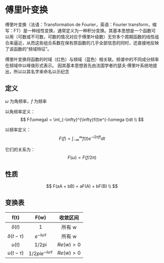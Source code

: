 # 傅里叶变换

傅里叶变换（法语：Transformation de Fourier，英语：Fourier transform，缩写：FT）是一种线性变换，通常定义为一种积分变换。其基本思想是一个函数可以用（可数或不可数，可数的情况对应于傅里叶级数）无穷多个周期函数的线性组合来逼近，从而这些组合系数在保有原函数的几乎全部信息的同时，还直接地反映了该函数的“频域特征”。

傅里叶变换将函数的时域（红色）与频域（蓝色）相关联。频谱中的不同成分频率在频域中以峰值形式表示。
因其基本思想首先由法国学者约瑟夫·傅里叶系统地提出，所以以其名字来命名以示纪念

## 定义

$\omega$ 为角频率，$f$ 为频率

以角频率定义：
$$
F(\omega) = \int_{-\infty}^{\infty}f(t)e^{-i\omega t}dt \\
$$

以频率定义：
$$
F(f) = \int_{-\infty}^{\infty}f(t)e^{-i2\pi ft}dt
$$

它们的关系为：
$$
F(\omega) = F(f/2\pi)
$$

## 性质

$$
F(aA + bB) = aF(A) + bF(B) \\
$$

## 变换表

| f(t) | F(w) | 收敛区间 |
| :--: | :--: | :------: |
| $\delta (t)$ | 1 | 所有 w |
| $\delta (t - \tau)$ | $e^{-i\omega \tau}$ | 所有 w |
| $u(t)$ | 1/2pi | $Re(w) > 0$ |
| $u(t - \tau)$ | $1/2pi e^{-i\omega \tau}$ | $Re(w) > 0$ |
